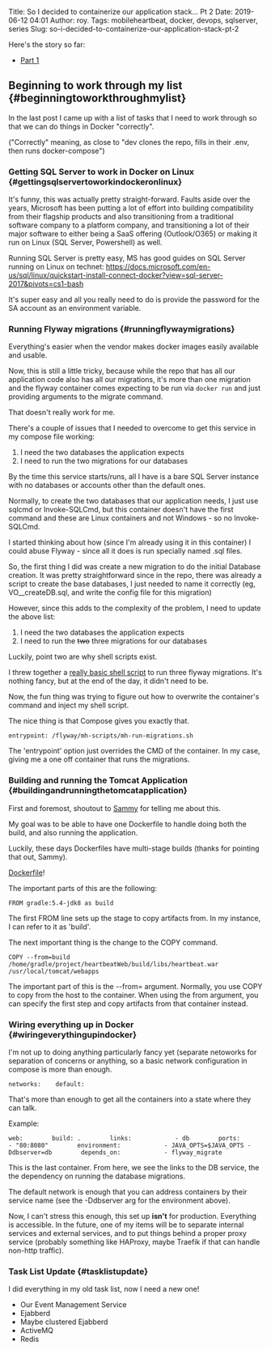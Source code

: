 Title: So I decided to containerize our application stack... Pt 2
Date: 2019-06-12 04:01
Author: roy.
Tags: mobileheartbeat, docker, devops, sqlserver, series
Slug: so-i-decided-to-containerize-our-application-stack-pt-2

<!--kg-card-begin: markdown-->

Here's the story so far:

</p>

-   [Part 1](https://www.roylarsen.xyz/so-i-decided-to-containerize-our-application-stack/)

</p>

Beginning to work through my list {#beginningtoworkthroughmylist}
---------------------------------

</p>

In the last post I came up with a list of tasks that I need to work through so that we can do things in Docker "correctly".

</p>

("Correctly" meaning, as close to "dev clones the repo, fills in their .env, then runs docker-compose")

</p>

### Getting SQL Server to work in Docker on Linux {#gettingsqlservertoworkindockeronlinux}

</p>

It's funny, this was actually pretty straight-forward. Faults aside over the years, Microsoft has been putting a lot of effort into building compatibility from their flagship products and also transitioning from a traditional software company to a platform company, and transitioning a lot of their major software to either being a SaaS offering (Outlook/O365) or making it run on Linux (SQL Server, Powershell) as well.

</p>

Running SQL Server is pretty easy, MS has good guides on SQL Server running on Linux on technet: <https://docs.microsoft.com/en-us/sql/linux/quickstart-install-connect-docker?view=sql-server-2017&pivots=cs1-bash>

</p>

It's super easy and all you really need to do is provide the password for the SA account as an environment variable.

</p>

### Running Flyway migrations {#runningflywaymigrations}

</p>

Everything's easier when the vendor makes docker images easily available and usable.

</p>

Now, this is still a little tricky, because while the repo that has all our application code also has all our migrations, it's more than one migration and the flyway container comes expecting to be run via `docker run` and just providing arguments to the migrate command.

</p>

That doesn't really work for me.

</p>

There's a couple of issues that I needed to overcome to get this service in my compose file working:

</p>

1.  I need the two databases the application expects
2.  I need to run the two migrations for our databases

</p>

By the time this service starts/runs, all I have is a bare SQL Server instance with no databases or accounts other than the default ones.

</p>

Normally, to create the two databases that our application needs, I just use sqlcmd or Invoke-SQLCmd, but this container doesn't have the first command and these are Linux containers and not Windows - so no Invoke-SQLCmd.

</p>

I started thinking about how (since I'm already using it in this container) I could abuse Flyway - since all it does is run specially named .sql files.

</p>

So, the first thing I did was create a new migration to do the initial Database creation. It was pretty straightforward since in the repo, there was already a script to create the base databases, I just needed to name it correctly (eg, VO\_\_createDB.sql, and write the config file for this migration)

</p>

However, since this adds to the complexity of the problem, I need to update the above list:

</p>

1.  I need the two databases the application expects
2.  I need to run the ~~two~~ three migrations for our databases

</p>

Luckily, point two are why shell scripts exist.

</p>

I threw together a [really basic shell script](https://gist.github.com/roylarsen/80eb8c536b1d391c0a18992a4b669263) to run three flyway migrations. It's nothing fancy, but at the end of the day, it didn't need to be.

</p>

Now, the fun thing was trying to figure out how to overwrite the container's command and inject my shell script.

</p>

The nice thing is that Compose gives you exactly that.

</p>

    entrypoint: /flyway/mh-scripts/mh-run-migrations.sh

</p>

The 'entrypoint' option just overrides the CMD of the container. In my case, giving me a one off container that runs the migrations.

</p>

### Building and running the Tomcat Application {#buildingandrunningthetomcatapplication}

</p>

First and foremost, shoutout to [Sammy](https://twitter.com/samstelfox) for telling me about this.

</p>

My goal was to be able to have one Dockerfile to handle doing both the build, and also running the application.

</p>

Luckily, these days Dockerfiles have multi-stage builds (thanks for pointing that out, Sammy).

</p>

[Dockerfile](https://gist.github.com/roylarsen/55e47e2e3b9e9fab2cf8be4f71955751)!

</p>

The important parts of this are the following:

</p>

    FROM gradle:5.4-jdk8 as build

</p>

The first FROM line sets up the stage to copy artifacts from. In my instance, I can refer to it as 'build'.

</p>

The next important thing is the change to the COPY command.

</p>

    COPY --from=build /home/gradle/project/heartbeatWeb/build/libs/heartbeat.war /usr/local/tomcat/webapps

</p>

The important part of this is the --from= argument. Normally, you use COPY to copy from the host to the container. When using the from argument, you can specify the first step and copy artifacts from that container instead.

</p>

### Wiring everything up in Docker {#wiringeverythingupindocker}

</p>

I'm not up to doing anything particularly fancy yet (separate netoworks for separation of concerns or anything, so a basic network configuration in compose is more than enough.

</p>

    networks:    default:

</p>

That's more than enough to get all the containers into a state where they can talk.

</p>

Example:

</p>

    web:        build: .        links:            - db        ports:            - "80:8080"        environment:            - JAVA_OPTS=$JAVA_OPTS -Ddbserver=db        depends_on:            - flyway_migrate

</p>

This is the last container. From here, we see the links to the DB service, the the dependency on running the database migrations.

</p>

The default network is enough that you can address containers by their service name (see the -Ddbserver arg for the environment above).

</p>

Now, I can't stress this enough, this set up **isn't** for production. Everything is accessible. In the future, one of my items will be to separate internal services and external services, and to put things behind a proper proxy service (probably something like HAProxy, maybe Traefik if that can handle non-http traffic).

</p>

### Task List Update {#tasklistupdate}

</p>

I did everything in my old task list, now I need a new one!

</p>

-   Our Event Management Service
-   Ejabberd
-   Maybe clustered Ejabberd
-   ActiveMQ
-   Redis

</p>

<!--kg-card-end: markdown-->
